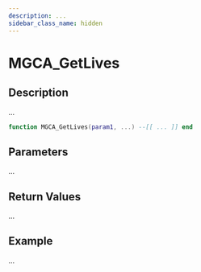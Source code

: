 ```yaml
---
description: ...
sidebar_class_name: hidden
---
```


# MGCA_GetLives

## Description

...

```lua
function MGCA_GetLives(param1, ...) --[[ ... ]] end
```

## Parameters

...

## Return Values

...

## Example

...

